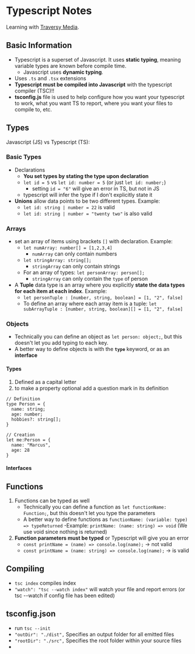 # Typescript Notes

Learning with [Traversy Media](https://www.youtube.com/watch?v=BCg4U1FzODs).

## Basic Information

- Typescript is a superset of Javascript. It uses **static typing**, meaning variable types are known before compile time.
  - Javascript uses **dynamic typing**.
- Uses `.ts` and `.tsx` extensions
- **Typescript must be compiled into Javascript** with the typescript compiler (TSC)!!
- **tsconfig.js** file is used to help configure how you want your typescript to work, what you want TS to report, where you want your files to compile to, etc.

## Types

Javascript (JS) vs Typescript (TS):

### Basic Types

- Declarations
  - **You set types by stating the type upon declaration**
  - `let id = 5` vs `let id: number = 5` (or just `let id: number;`)
    - setting `id = "6"` will give an error in TS, but not in JS
  - typescript will infer the type if I don't explicitly state it
- **Unions** allow data points to be two different types. Example:
  - `let id: string | number = 22` is valid
  - `let id: string | number = "twenty two"` is also valid

### Arrays

- set an array of items using brackets `[]` with declaration. Example:
  - `let numArray: number[] = [1,2,3,4]`
    - `numArray` can only contain numbers
  - `let stringArray: string[];`
    - `stringArray` can only contain strings
  - For an array of types: `let personArray: person[];`
    - `stringArray` can only contain the `type` of person
- A **Tuple** data type is an array where you explicitly **state the data types for each item at each index**. Example:
  - `let personTuple : [number, string, boolean] = [1, "2", false]`
  - To define an array where each array item is a tuple: `let subArrayTuple : [number, string, boolean][] = [1, "2", false]`

### Objects

- Technically you can define an object as `let person: object;`, but this doesn't let you add typing to each key.
- A better way to define objects is with the **`type`** keyword, or as an **interface**

#### Types

1. Defined as a capital letter
2. to make a property optional add a question mark in its definition

```
// Definition
type Person = {
  name: string;
  age: number;
  hobbies?: string[];
}

// Creation
let me:Person = {
  name: "Marcus",
  age: 28
}
```

#### Interfaces

## Functions

1. Functions can be typed as well
   - Technically you can define a function as `let functionName: Function;`, but this doesn't let you type the parameters
   - A better way to define functions as `functionName: (variable: type) => typeReturned`
     -Example: `printName: (name: string) => void` (We use void since nothing is returned)
2. **Function parameters must be typed** or Typescript will give you an error
   - `const printName = (name) => console.log(name);` -> not valid
   - `const printName = (name: string) => console.log(name);` -> is valid

## Compiling

- `tsc index` compiles index
- `"watch": "tsc --watch index"` will watch your file and report errors (or tsc --watch if config file has been edited)

## tsconfig.json

- run `tsc --init`
- `"outDir": "./dist",` Specifies an output folder for all emitted files
- `"rootDir": "./src",` Specifies the root folder within your source files
-
